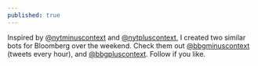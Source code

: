 ```yaml
---
published: true
---
```

Inspired by [@nytminuscontext](https://twitter.com/NYTMinusContext) and [@nytpluscontext](https://twitter.com/NYTPlusContext), I created two similar bots for Bloomberg over the weekend. Check them out [@bbgminuscontext](https://twitter.com/bbgminuscontext) (tweets every hour), and [@bbgpluscontext](https://twitter.com/BBGPlusContext). Follow if you like.

